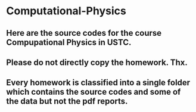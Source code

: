 # Computational-Physics

## Here are the source codes for the course Compupational Physics in USTC.

## Please do not directly copy the homework. Thx.

## Every homework is classified into a single folder which contains the source codes and some of the data but not the pdf reports.
